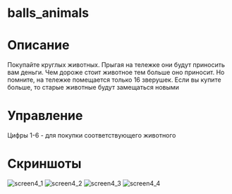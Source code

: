 # balls_animals

# Описание
Покупайте круглых животных. Прыгая на тележке они будут приносить вам деньги. Чем дороже стоит животное тем больше оно приносит. Но помните, на тележке помещается только 16 зверушек. Если вы купите больше, то старые животные будут замещаться новыми

# Управление
Цифры 1-6 - для покупки соответствующего животного

# Скриншоты
![screen4_1](https://user-images.githubusercontent.com/31848594/125642419-0149315e-a382-47bc-aa99-d9180cbcca3a.png)
![screen4_2](https://user-images.githubusercontent.com/31848594/125642435-1d2af0f0-9b67-4307-ba03-2ffc6b711a11.png)
![screen4_3](https://user-images.githubusercontent.com/31848594/125642447-3ac271fb-527d-4031-8997-1c64d9a379bd.png)
![screen4_4](https://user-images.githubusercontent.com/31848594/125642455-bdd9d0be-dd21-4dca-9d8d-721d7560e5c6.png)

